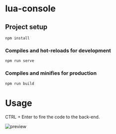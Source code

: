 # lua-console

## Project setup
```
npm install
```

### Compiles and hot-reloads for development
```
npm run serve
```

### Compiles and minifies for production
```
npm run build
```

# Usage

CTRL + Enter to fire the code to the back-end.

![preview](https://i.ibb.co/tYFXmfz/image.png)
